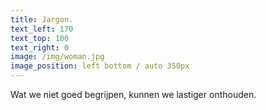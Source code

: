 ```yaml
---
title: Jargon.
text_left: 170
text_top: 100
text_right: 0
image: /img/woman.jpg
image_position: left bottom / auto 350px
---
```


Wat we niet goed begrijpen, kunnen we lastiger onthouden.